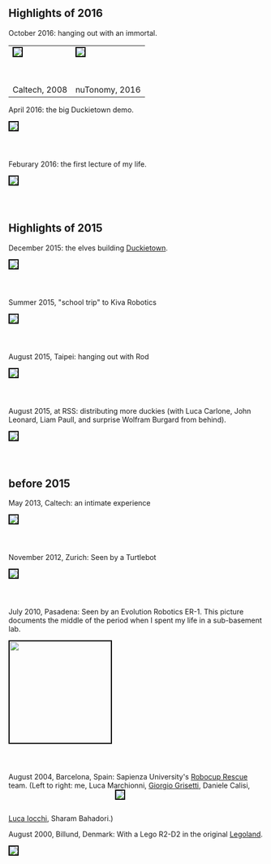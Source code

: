 <style type='text/css'>
img.robo { border: solid 2px black; max-height: 30em; margin-bottom: 3em;}

#nok08 {

}
#nok16 {

}
</style>

<h2>Highlights of 2016</h2>

October 2016: hanging out with an immortal.

<table><tr>
<td><img id="nok08" class='robo' src='/media/08-nok-andrea.jpg'/></td>
<td><img id="nok16" class='robo' src='/media/16-nok-andrea.jpg'/></td>
</tr>
<tr>
<td>Caltech, 2008</td>
<td>nuTonomy, 2016</td>
</tr>
</table>


April 2016: the big Duckietown demo.

<img class='robo' src='/media/16-duckietown-end.jpg'/>


Feburary 2016: the first lecture of my life.

<img class='robo' src='/media/16-duckietown-start.jpg'/>



<h2>Highlights of 2015</h2>

December 2015: the elves building [Duckietown](http://duckietown.mit.edu).

<img class='robo' src='/media/15-duckietown.jpg'/>

Summer 2015, "school trip" to Kiva Robotics

<img class='robo' src='/media/15-kiva.jpg'/>

August 2015, Taipei: hanging out with Rod

<img class='robo' src='/media/15-rod.jpg'/>

August 2015, at RSS: distributing more duckies (with Luca Carlone, John Leonard, Liam Paull, and surprise Wolfram
Burgard from behind).

<img class='robo' src='/media/15-rss-duckies.jpg'/>

<h2>before 2015</h2>

May 2013, Caltech: an intimate experience

<img class='robo' src='/media/andrea-may13.jpg'/>

November 2012, Zurich: Seen by a Turtlebot

<img class='robo' src='/media/andrea_log-turtlebot.jpg'/>

July 2010, Pasadena: Seen by an Evolution Robotics ER-1. This picture documents the middle of the period when I spent my life
in a sub-basement lab.

<img class='robo' style='width:200px' src='/media/andrea_log.jpg'/>


August 2004, Barcelona, Spain: Sapienza University's <a href='http://www.robocuprescue.org/'>Robocup Rescue</a> team. (Left to right:
me, Luca Marchionni, <a href="http://www2.informatik.uni-freiburg.de/~grisetti/">Giorgio Grisetti</a>, Daniele Calisi,
<a href="http://www.dis.uniroma1.it/~iocchi/">Luca Iocchi</a>,
Sharam Bahadori.)
<img class='robo' src="https://censi.science/pub/university/images/robocup2004/robocup2004-spqr-album/img/1/2.jpg"/>


August 2000, Billund, Denmark: With a Lego R2-D2 in the original <a href='http://www.legoland.dk/en/'>Legoland</a>.

<img  class='robo' src='/media/mini/legoland.jpg'/>
